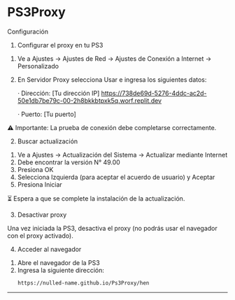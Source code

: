 # PS3Proxy

Configuración

1) Configurar el proxy en tu PS3

1. Ve a Ajustes → Ajustes de Red → Ajustes de Conexión a Internet → Personalizado
2. En Servidor Proxy selecciona Usar e ingresa los siguientes datos:

   · Dirección: [Tu dirección IP] https://738de69d-5276-4ddc-ac2d-50e1db7be79c-00-2h8bkkbtpxk5q.worf.replit.dev
   
   · Puerto: [Tu puerto]

⚠️ Importante: La prueba de conexión debe completarse correctamente.

2) Buscar actualización

1. Ve a Ajustes → Actualización del Sistema → Actualizar mediante Internet
2. Debe encontrar la versión N° 49.00
3. Presiona OK
4. Selecciona Izquierda (para aceptar el acuerdo de usuario) y Aceptar
5. Presiona Iniciar

⏳ Espera a que se complete la instalación de la actualización.

3) Desactivar proxy

Una vez iniciada la PS3, desactiva el proxy (no podrás usar el navegador con el proxy activado).

4) Acceder al navegador

1. Abre el navegador de la PS3
2. Ingresa la siguiente dirección:
   ```
   https://nulled-name.github.io/Ps3Proxy/hen
   ```

---
